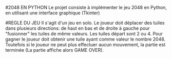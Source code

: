 #2048 EN PYTHON
Le projet consiste à implémenter le jeu 2048 en Python, en utilisant une interface graphique (Tkinter)


#REGLE DU JEU
Il s'agit d'un jeu en solo. Le joueur doit déplacer des tuiles dans plusieurs directions: de haut en bas et de droite à gauche pour "fusionner" les tuiles de même valeurs. Les tuiles départ sont 2 ou 4. Pour gagner le joueur doit obtenir une tuile ayant comme valeur le nombre 2048. Toutefois si le joueur ne peut plus effectuer aucun mouvement, la partie est terminée (La partie affiche alors GAME OVER).
